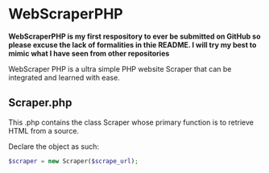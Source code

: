 # WebScraperPHP
__WebScraperPHP is my first respository to ever be submitted on GitHub so please excuse the lack of formalities in thie README. I will try my best to mimic what I have seen from other repositories__

WebScraper PHP is a ultra simple PHP website Scraper that can be integrated and learned with ease.

## Scraper.php
This .php contains the class Scraper whose primary function is to retrieve HTML from a source.

Declare the object as such:
```php
$scraper = new Scraper($scrape_url);
```


